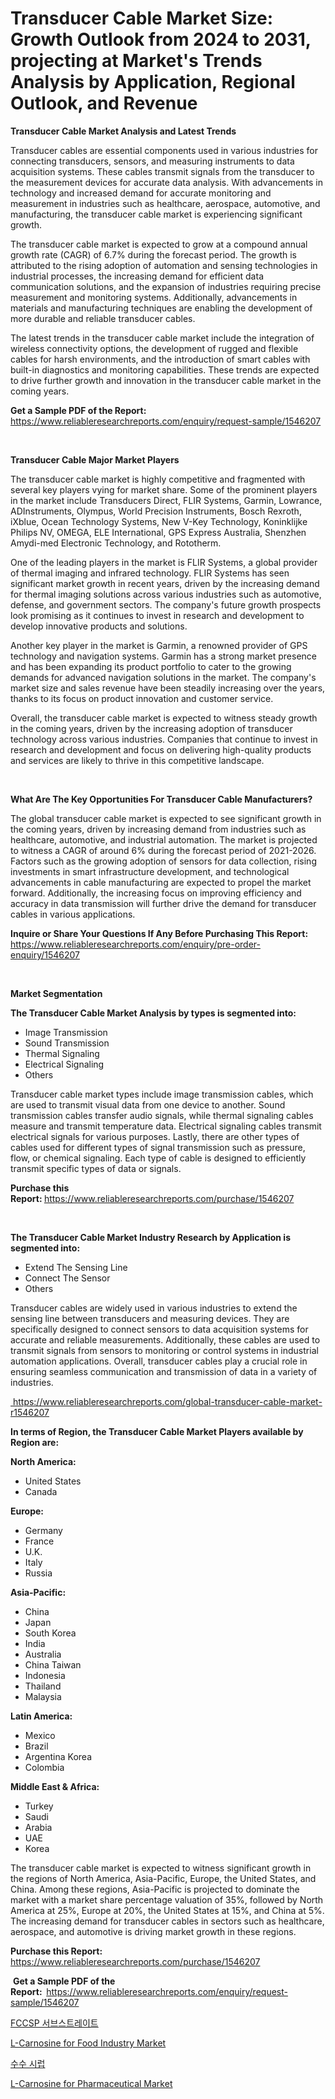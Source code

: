 <p><h1>Transducer Cable Market Size: Growth Outlook from 2024 to 2031, projecting at Market's Trends Analysis by Application, Regional Outlook, and Revenue</h1></p><p><strong>Transducer Cable Market Analysis and Latest Trends</strong></p>
<p><p>Transducer cables are essential components used in various industries for connecting transducers, sensors, and measuring instruments to data acquisition systems. These cables transmit signals from the transducer to the measurement devices for accurate data analysis. With advancements in technology and increased demand for accurate monitoring and measurement in industries such as healthcare, aerospace, automotive, and manufacturing, the transducer cable market is experiencing significant growth.</p><p>The transducer cable market is expected to grow at a compound annual growth rate (CAGR) of 6.7% during the forecast period. The growth is attributed to the rising adoption of automation and sensing technologies in industrial processes, the increasing demand for efficient data communication solutions, and the expansion of industries requiring precise measurement and monitoring systems. Additionally, advancements in materials and manufacturing techniques are enabling the development of more durable and reliable transducer cables.</p><p>The latest trends in the transducer cable market include the integration of wireless connectivity options, the development of rugged and flexible cables for harsh environments, and the introduction of smart cables with built-in diagnostics and monitoring capabilities. These trends are expected to drive further growth and innovation in the transducer cable market in the coming years.</p></p>
<p><strong>Get a Sample PDF of the Report:&nbsp;</strong> <a href="https://www.reliableresearchreports.com/enquiry/request-sample/1546207">https://www.reliableresearchreports.com/enquiry/request-sample/1546207</a></p>
<p>&nbsp;</p>
<p><strong>Transducer Cable Major Market Players</strong></p>
<p><p>The transducer cable market is highly competitive and fragmented with several key players vying for market share. Some of the prominent players in the market include Transducers Direct, FLIR Systems, Garmin, Lowrance, ADInstruments, Olympus, World Precision Instruments, Bosch Rexroth, iXblue, Ocean Technology Systems, New V-Key Technology, Koninklijke Philips NV, OMEGA, ELE International, GPS Express Australia, Shenzhen Amydi-med Electronic Technology, and Rototherm.</p><p>One of the leading players in the market is FLIR Systems, a global provider of thermal imaging and infrared technology. FLIR Systems has seen significant market growth in recent years, driven by the increasing demand for thermal imaging solutions across various industries such as automotive, defense, and government sectors. The company's future growth prospects look promising as it continues to invest in research and development to develop innovative products and solutions.</p><p>Another key player in the market is Garmin, a renowned provider of GPS technology and navigation systems. Garmin has a strong market presence and has been expanding its product portfolio to cater to the growing demands for advanced navigation solutions in the market. The company's market size and sales revenue have been steadily increasing over the years, thanks to its focus on product innovation and customer service.</p><p>Overall, the transducer cable market is expected to witness steady growth in the coming years, driven by the increasing adoption of transducer technology across various industries. Companies that continue to invest in research and development and focus on delivering high-quality products and services are likely to thrive in this competitive landscape.</p></p>
<p>&nbsp;</p>
<p><strong>What Are The Key Opportunities For Transducer Cable Manufacturers?</strong></p>
<p><p>The global transducer cable market is expected to see significant growth in the coming years, driven by increasing demand from industries such as healthcare, automotive, and industrial automation. The market is projected to witness a CAGR of around 6% during the forecast period of 2021-2026. Factors such as the growing adoption of sensors for data collection, rising investments in smart infrastructure development, and technological advancements in cable manufacturing are expected to propel the market forward. Additionally, the increasing focus on improving efficiency and accuracy in data transmission will further drive the demand for transducer cables in various applications.</p></p>
<p><strong>Inquire or Share Your Questions If Any Before Purchasing This Report:</strong> <a href="https://www.reliableresearchreports.com/enquiry/pre-order-enquiry/1546207">https://www.reliableresearchreports.com/enquiry/pre-order-enquiry/1546207</a></p>
<p>&nbsp;</p>
<p><strong>Market Segmentation</strong></p>
<p><strong>The Transducer Cable Market Analysis by types is segmented into:</strong></p>
<p><ul><li>Image Transmission</li><li>Sound Transmission</li><li>Thermal Signaling</li><li>Electrical Signaling</li><li>Others</li></ul></p>
<p><p>Transducer cable market types include image transmission cables, which are used to transmit visual data from one device to another. Sound transmission cables transfer audio signals, while thermal signaling cables measure and transmit temperature data. Electrical signaling cables transmit electrical signals for various purposes. Lastly, there are other types of cables used for different types of signal transmission such as pressure, flow, or chemical signaling. Each type of cable is designed to efficiently transmit specific types of data or signals.</p></p>
<p><strong>Purchase this Report:&nbsp;</strong><a href="https://www.reliableresearchreports.com/purchase/1546207">https://www.reliableresearchreports.com/purchase/1546207</a></p>
<p>&nbsp;</p>
<p><strong>The Transducer Cable Market Industry Research by Application is segmented into:</strong></p>
<p><ul><li>Extend The Sensing Line</li><li>Connect The Sensor</li><li>Others</li></ul></p>
<p><p>Transducer cables are widely used in various industries to extend the sensing line between transducers and measuring devices. They are specifically designed to connect sensors to data acquisition systems for accurate and reliable measurements. Additionally, these cables are used to transmit signals from sensors to monitoring or control systems in industrial automation applications. Overall, transducer cables play a crucial role in ensuring seamless communication and transmission of data in a variety of industries.</p></p>
<p><a href="https://www.reliableresearchreports.com/global-transducer-cable-market-r1546207">&nbsp;https://www.reliableresearchreports.com/global-transducer-cable-market-r1546207</a></p>
<p><strong>In terms of Region, the Transducer Cable Market Players available by Region are:</strong></p>
<p>
    <p> <strong> North America: </strong>
        <ul>
            <li>United States</li>
            <li>Canada</li>
        </ul>
        </p> 
    <p> <strong> Europe: </strong>
        <ul>
            <li>Germany</li>
            <li>France</li>
            <li>U.K.</li>
            <li>Italy</li>
            <li>Russia</li>
        </ul>
        </p> 
    <p> <strong> Asia-Pacific: </strong>
        <ul>
            <li>China</li>
            <li>Japan</li>
            <li>South Korea</li>
            <li>India</li>
            <li>Australia</li>
            <li>China Taiwan</li>
            <li>Indonesia</li>
            <li>Thailand</li>
            <li>Malaysia</li>
        </ul>
        </p> 
    <p> <strong> Latin America: </strong>
        <ul>
            <li>Mexico</li>
            <li>Brazil</li>
            <li>Argentina Korea</li>
            <li>Colombia</li>
        </ul>
        </p> 
    <p> <strong> Middle East & Africa: </strong>
        <ul>
            <li>Turkey</li>
            <li>Saudi</li>
            <li>Arabia</li>
            <li>UAE</li>
            <li>Korea</li>
        </ul>
    </p>
    </p>
<p><p>The transducer cable market is expected to witness significant growth in the regions of North America, Asia-Pacific, Europe, the United States, and China. Among these regions, Asia-Pacific is projected to dominate the market with a market share percentage valuation of 35%, followed by North America at 25%, Europe at 20%, the United States at 15%, and China at 5%. The increasing demand for transducer cables in sectors such as healthcare, aerospace, and automotive is driving market growth in these regions.</p></p>
<p><strong>Purchase this Report: </strong><a href="https://www.reliableresearchreports.com/purchase/1546207">https://www.reliableresearchreports.com/purchase/1546207</a></p>
<p>&nbsp;<strong>Get a Sample PDF of the Report:&nbsp;&nbsp;</strong><a href="https://www.reliableresearchreports.com/enquiry/request-sample/1546207">https://www.reliableresearchreports.com/enquiry/request-sample/1546207</a></p>
<p><strong></strong></p>
<p><p><a href="https://github.com/kein8762/Market-Research-Report-List-1/blob/main/2812462147547.md">FCCSP 서브스트레이트</a></p><p><a href="https://github.com/RyleeBauch2023/Market-Research-Report-List-1/blob/main/l-carnosine-for-food-industry-market.md">L-Carnosine for Food Industry Market</a></p><p><a href="https://github.com/erwindropdead54/Market-Research-Report-List-1/blob/main/7960431147548.md">수수 시럽</a></p><p><a href="https://github.com/AndreanneHane2023/Market-Research-Report-List-1/blob/main/l-carnosine-for-pharmaceutical-market.md">L-Carnosine for Pharmaceutical Market</a></p></p>